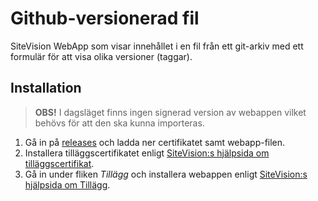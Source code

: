 # Github-versionerad fil

SiteVision WebApp som visar innehållet i en fil från ett git-arkiv med ett formulär för att visa olika versioner (taggar).

## Installation

> **OBS!** I dagsläget finns ingen signerad version av webappen vilket behövs för att den ska kunna importeras.

1. Gå in på [releases][releases] och ladda ner certifikatet samt webapp-filen.
2. Installera tilläggscertifikatet enligt [SiteVision:s hjälpsida om tilläggscertifikat][sitevision-help-addon-certificate].
3. Gå in under fliken *Tillägg* och installera webappen enligt [SiteVision:s hjälpsida om Tillägg][sitevision-help-addons].

[releases]: https://github.com/hampusn/github-versioned-file/releases
[sitevision-help-addon-certificate]: https://help.sitevision.se/SiteVision_4_0/12706341.html
[sitevision-help-addons]: https://help.sitevision.se/SiteVision_4_0/12705868.html
